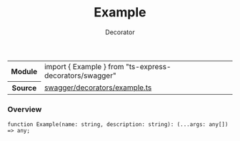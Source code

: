 <header class="symbol-info-header">    <h1 id="example">Example</h1>    <label class="symbol-info-type-label decorator">Decorator</label>      </header>
<section class="symbol-info">      <table class="is-full-width">        <tbody>        <tr>          <th>Module</th>          <td>            <div class="lang-typescript">                <span class="token keyword">import</span> { Example }                 <span class="token keyword">from</span>                 <span class="token string">"ts-express-decorators/swagger"</span>                            </div>          </td>        </tr>        <tr>          <th>Source</th>          <td>            <a href="https://romakita.github.io/ts-express-decorators/#//blob/v2.3.5/src/swagger/decorators/example.ts#L0-L0">                swagger/decorators/example.ts            </a>        </td>        </tr>                </tbody>      </table>    </section>

### Overview

<pre><code class="typescript-lang">function <span class="token function">Example</span><span class="token punctuation">(</span>name<span class="token punctuation">:</span> <span class="token keyword">string</span><span class="token punctuation">,</span> description<span class="token punctuation">:</span> <span class="token keyword">string</span><span class="token punctuation">)</span><span class="token punctuation">:</span> <span class="token punctuation">(</span>...args<span class="token punctuation">:</span> <span class="token keyword">any</span><span class="token punctuation">[</span><span class="token punctuation">]</span><span class="token punctuation">)</span> => <span class="token keyword">any</span><span class="token punctuation">;</span></code></pre>
